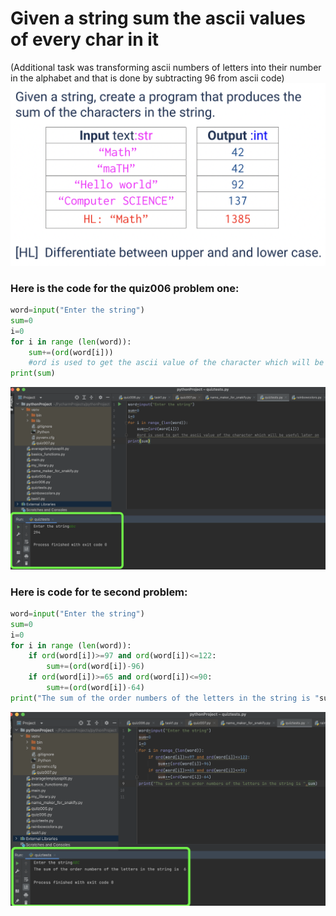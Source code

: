 # Given a string sum the ascii values of every char in it 
(Additional task was transforming ascii numbers of letters into their number in the alphabet and that is done by subtracting 96 from ascii code)
![](https://github.com/AleksandarDzudzevic/Unit-1/blob/main/Quiz006text.png)
### Here is the code for the quiz006 problem one:
```.py
word=input("Enter the string")
sum=0
i=0
for i in range (len(word)):
    sum+=(ord(word[i]))
    #ord is used to get the ascii value of the character which will be useful later on
print(sum)
```
![](https://github.com/AleksandarDzudzevic/Unit-1/blob/main/Quiz006test1.png)
### Here is code for te second problem:
```.py
word=input("Enter the string")
sum=0
i=0
for i in range (len(word)):
    if ord(word[i])>=97 and ord(word[i])<=122:
        sum+=(ord(word[i])-96)
    if ord(word[i])>=65 and ord(word[i])<=90:
        sum+=(ord(word[i])-64)
print("The sum of the order numbers of the letters in the string is "sum)

```
![](https://github.com/AleksandarDzudzevic/Unit-1/blob/main/Quiz006test2.png)
